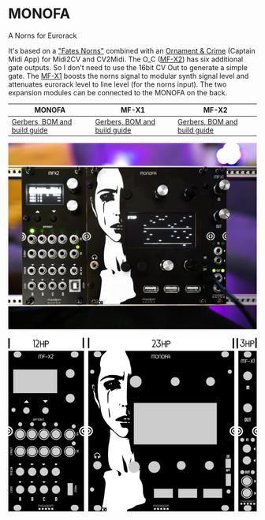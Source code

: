 # MONOFA
A Norns for Eurorack

It's based on a ["Fates Norns"](https://github.com/okyeron/fates) combined with an [Ornament & Crime](https://github.com/mxmxmx/O_C) (Captain Midi App) for Midi2CV and CV2Midi. The O_C ([MF-X2](MF-X2/)) has six additional gate outputs. So I don't need to use the 16bit CV Out to generate a simple gate. The [MF-X1](MF-X1/) boosts the norns signal to modular synth signal level and attenuates eurorack level to line level (for the norns input). The two expansion modules can be connected to the MONOFA on the back.

|MONOFA|MF-X1|MF-X2|
|----------|----------|----------|
|[Gerbers, BOM and build guide](MONOFA/)|[Gerbers, BOM and build guide](MF-X1/)|[Gerbers, BOM and build guide](MF-X2/)|



![maasijam monofa](images/monofa_maasijam.jpg)

![maasijam monofa hp](images/HPs.png)
